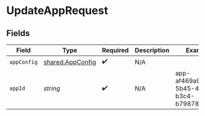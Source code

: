 # UpdateAppRequest


## Fields

| Field                                                | Type                                                 | Required                                             | Description                                          | Example                                              |
| ---------------------------------------------------- | ---------------------------------------------------- | ---------------------------------------------------- | ---------------------------------------------------- | ---------------------------------------------------- |
| `appConfig`                                          | [shared.AppConfig](../../models/shared/appconfig.md) | :heavy_check_mark:                                   | N/A                                                  |                                                      |
| `appId`                                              | *string*                                             | :heavy_check_mark:                                   | N/A                                                  | app-af469a92-5b45-4565-b3c4-b79878de67d2             |